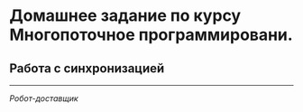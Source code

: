 # Домашнее задание по курсу Многопоточное программировани.
## Работа с синхронизацией
***
*Робот-доставщик* 